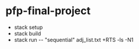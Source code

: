 # pfp-final-project

- stack setup
- stack build
- stack run -- "sequential" adj_list.txt +RTS -ls -N1
